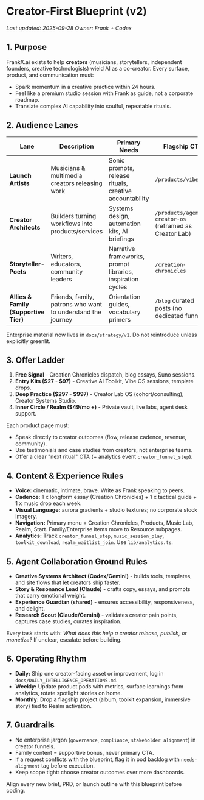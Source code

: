 # Creator-First Blueprint (v2)
_Last updated: 2025-09-28_
_Owner: Frank + Codex_

## 1. Purpose
FrankX.ai exists to help **creators** (musicians, storytellers, independent founders, creative technologists) wield AI as a co-creator. Every surface, product, and communication must:
- Spark momentum in a creative practice within 24 hours.
- Feel like a premium studio session with Frank as guide, not a corporate roadmap.
- Translate complex AI capability into soulful, repeatable rituals.

## 2. Audience Lanes
| Lane | Description | Primary Needs | Flagship CTA |
| --- | --- | --- | --- |
| **Launch Artists** | Musicians & multimedia creators releasing work | Sonic prompts, release rituals, creative accountability | `/products/vibe-os` |
| **Creator Architects** | Builders turning workflows into products/services | Systems design, automation kits, AI briefings | `/products/agentic-creator-os` (reframed as Creator Lab) |
| **Storyteller-Poets** | Writers, educators, community leaders | Narrative frameworks, prompt libraries, inspiration cycles | `/creation-chronicles` |
| **Allies & Family (Supportive Tier)** | Friends, family, patrons who want to understand the journey | Orientation guides, vocabulary primers | `/blog` curated posts (no dedicated funnels) |

Enterprise material now lives in `docs/strategy/v1`. Do not reintroduce unless explicitly greenlit.

## 3. Offer Ladder
1. **Free Signal** - Creation Chronicles dispatch, blog essays, Suno sessions.
2. **Entry Kits ($27 - $97)** - Creative AI Toolkit, Vibe OS sessions, template drops.
3. **Deep Practice ($297 - $997)** - Creator Lab OS (cohort/consulting), Creator Systems Studio.
4. **Inner Circle / Realm ($49/mo +)** - Private vault, live labs, agent desk support.

Each product page must:
- Speak directly to creator outcomes (flow, release cadence, revenue, community).
- Use testimonials and case studies from creators, not enterprise teams.
- Offer a clear "next ritual" CTA (+ analytics event `creator_funnel_step`).

## 4. Content & Experience Rules
- **Voice:** cinematic, intimate, brave. Write as Frank speaking to peers.
- **Cadence:** 1 x longform essay (Creation Chronicles) + 1 x tactical guide + 1 x music drop each week.
- **Visual Language:** aurora gradients + studio textures; no corporate stock imagery.
- **Navigation:** Primary menu = Creation Chronicles, Products, Music Lab, Realm, Start. Family/Enterprise items move to Resource subpages.
- **Analytics:** Track `creator_funnel_step`, `music_session_play`, `toolkit_download`, `realm_waitlist_join`. Use `lib/analytics.ts`.

## 5. Agent Collaboration Ground Rules
- **Creative Systems Architect (Codex/Gemini)** - builds tools, templates, and site flows that let creators ship faster.
- **Story & Resonance Lead (Claude)** - crafts copy, essays, and prompts that carry emotional weight.
- **Experience Guardian (shared)** - ensures accessibility, responsiveness, and delight.
- **Research Scout (Claude/Gemini)** - validates creator pain points, captures case studies, curates inspiration.

Every task starts with: _What does this help a creator release, publish, or monetize?_ If unclear, escalate before building.

## 6. Operating Rhythm
- **Daily:** Ship one creator-facing asset or improvement, log in `docs/DAILY_INTELLIGENCE_OPERATIONS.md`.
- **Weekly:** Update product pods with metrics, surface learnings from analytics, rotate spotlight stories on home.
- **Monthly:** Drop a flagship project (album, toolkit expansion, immersive story) tied to Realm activation.

## 7. Guardrails
- No enterprise jargon (`governance`, `compliance`, `stakeholder alignment`) in creator funnels.
- Family content = supportive bonus, never primary CTA.
- If a request conflicts with the blueprint, flag it in pod backlog with `needs-alignment` tag before execution.
- Keep scope tight: choose creator outcomes over more dashboards.

Align every new brief, PRD, or launch outline with this blueprint before coding.



